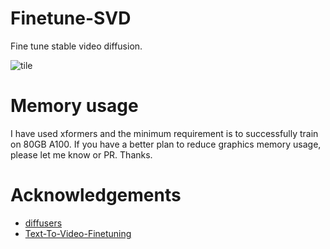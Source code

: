 # Finetune-SVD
Fine tune stable video diffusion.

![tile](assets/tile.gif)

# Memory usage
I have used xformers and the minimum requirement is to successfully train on 80GB A100. If you have a better plan to reduce graphics memory usage, please let me know or PR. Thanks.

# Acknowledgements
* [diffusers](https://github.com/huggingface/diffusers)
* [Text-To-Video-Finetuning](https://github.com/ExponentialML/Text-To-Video-Finetuning)
